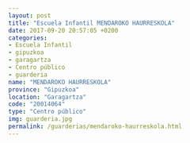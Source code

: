 ```yaml
---
layout: post
title: "Escuela Infantil MENDAROKO HAURRESKOLA"
date: 2017-09-20 20:57:05 +0200
categories:
- Escuela Infantil
- gipuzkoa
- garagartza
- Centro público
- guarderia
name: "MENDAROKO HAURRESKOLA"
province: "Gipuzkoa"
location: "Garagartza"
code: "20014064"
type: "Centro público"
img: guarderia.jpg
permalink: /guarderias/mendaroko-haurreskola.html
---
```

